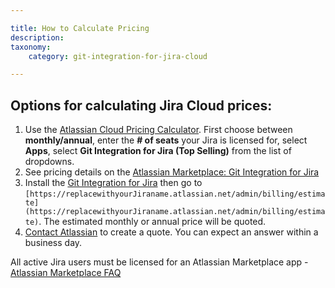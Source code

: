 ```yaml
---

title: How to Calculate Pricing
description:
taxonomy:
    category: git-integration-for-jira-cloud

---
```

## Options for calculating Jira Cloud prices:



1.  Use the [Atlassian Cloud Pricing Calculator](https://www.atlassian.com/software/pricing-calculator). First choose between **monthly/annual**, enter the **\# of seats** your Jira is licensed for, select **Apps**, select **Git Integration for Jira (Top Selling)** from the list of dropdowns.
2.  See pricing details on the [Atlassian Marketplace: Git Integration for Jira](https://marketplace.atlassian.com/apps/4984/git-integration-for-jira?hosting=cloud&tab=pricing)
3.  Install the [Git Integration for Jira](https://marketplace.atlassian.com/apps/4984/git-integration-for-jira?hosting=cloud&tab=pricing) then go to `[https://replacewithyourJiraname.atlassian.net/admin/billing/estimate](https://replacewithyourJiraname.atlassian.net/admin/billing/estimate)`. The estimated monthly or annual price will be quoted.
4.  [Contact Atlassian](https://www.atlassian.com/company/contact/purchasing-licensing) to create a quote. You can expect an answer within a business day.



All active Jira users must be licensed for an Atlassian Marketplace app - [Atlassian Marketplace FAQ](https://www.atlassian.com/licensing/marketplace#licensingandpricing-1)

